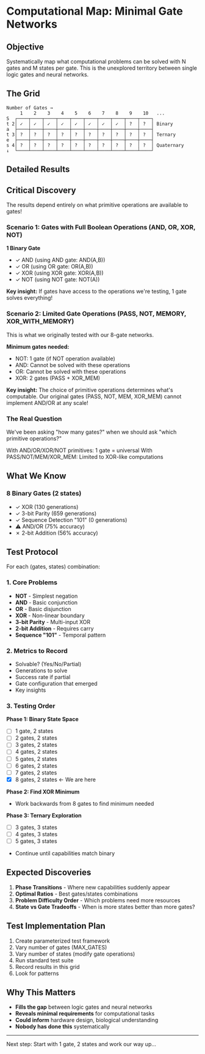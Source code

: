 # Computational Map: Minimal Gate Networks

## Objective

Systematically map what computational problems can be solved with N gates and M states per gate. This is the unexplored territory between single logic gates and neural networks.

## The Grid

```
Number of Gates →
     1    2    3    4    5    6    7    8    9    10   ...
S  ┌────┬────┬────┬────┬────┬────┬────┬────┬────┬────┐
t 2│ ✓  │ ✓  │ ✓  │ ✓  │ ✓  │ ✓  │ ✓  │ ✓  │ ?  │ ?  │ Binary
a  ├────┼────┼────┼────┼────┼────┼────┼────┼────┼────┤
t 3│ ?  │ ?  │ ?  │ ?  │ ?  │ ?  │ ?  │ ?  │ ?  │ ?  │ Ternary
e  ├────┼────┼────┼────┼────┼────┼────┼────┼────┼────┤
s 4│ ?  │ ?  │ ?  │ ?  │ ?  │ ?  │ ?  │ ?  │ ?  │ ?  │ Quaternary
↓  └────┴────┴────┴────┴────┴────┴────┴────┴────┴────┘
```

## Detailed Results

## Critical Discovery

The results depend entirely on what primitive operations are available to gates!

### Scenario 1: Gates with Full Boolean Operations (AND, OR, XOR, NOT)

**1 Binary Gate**
- ✓ AND (using AND gate: AND(A,B))
- ✓ OR (using OR gate: OR(A,B))
- ✓ XOR (using XOR gate: XOR(A,B))
- ✓ NOT (using NOT gate: NOT(A))

**Key insight:** If gates have access to the operations we're testing, 1 gate solves everything!

### Scenario 2: Limited Gate Operations (PASS, NOT, MEMORY, XOR_WITH_MEMORY)

This is what we originally tested with our 8-gate networks.

**Minimum gates needed:**
- NOT: 1 gate (if NOT operation available)
- AND: Cannot be solved with these operations
- OR: Cannot be solved with these operations  
- XOR: 2 gates (PASS + XOR_MEM)

**Key insight:** The choice of primitive operations determines what's computable. Our original gates (PASS, NOT, MEM, XOR_MEM) cannot implement AND/OR at any scale!

### The Real Question

We've been asking "how many gates?" when we should ask "which primitive operations?"

With AND/OR/XOR/NOT primitives: 1 gate = universal
With PASS/NOT/MEM/XOR_MEM: Limited to XOR-like computations

## What We Know

### 8 Binary Gates (2 states)
- ✓ XOR (130 generations)
- ✓ 3-bit Parity (659 generations)  
- ✓ Sequence Detection "101" (0 generations)
- ⚠️ AND/OR (75% accuracy)
- ✗ 2-bit Addition (56% accuracy)

## Test Protocol

For each (gates, states) combination:

### 1. Core Problems
- **NOT** - Simplest negation
- **AND** - Basic conjunction
- **OR** - Basic disjunction  
- **XOR** - Non-linear boundary
- **3-bit Parity** - Multi-input XOR
- **2-bit Addition** - Requires carry
- **Sequence "101"** - Temporal pattern

### 2. Metrics to Record
- Solvable? (Yes/No/Partial)
- Generations to solve
- Success rate if partial
- Gate configuration that emerged
- Key insights

### 3. Testing Order

**Phase 1: Binary State Space**
- [ ] 1 gate, 2 states
- [ ] 2 gates, 2 states
- [ ] 3 gates, 2 states
- [ ] 4 gates, 2 states
- [ ] 5 gates, 2 states
- [ ] 6 gates, 2 states
- [ ] 7 gates, 2 states
- [x] 8 gates, 2 states ← We are here

**Phase 2: Find XOR Minimum**
- Work backwards from 8 gates to find minimum needed

**Phase 3: Ternary Exploration**
- [ ] 3 gates, 3 states
- [ ] 4 gates, 3 states
- [ ] 5 gates, 3 states
- Continue until capabilities match binary

## Expected Discoveries

1. **Phase Transitions** - Where new capabilities suddenly appear
2. **Optimal Ratios** - Best gates/states combinations
3. **Problem Difficulty Order** - Which problems need more resources
4. **State vs Gate Tradeoffs** - When is more states better than more gates?

## Test Implementation Plan

1. Create parameterized test framework
2. Vary number of gates (MAX_GATES)
3. Vary number of states (modify gate operations)
4. Run standard test suite
5. Record results in this grid
6. Look for patterns

## Why This Matters

- **Fills the gap** between logic gates and neural networks
- **Reveals minimal requirements** for computational tasks
- **Could inform** hardware design, biological understanding
- **Nobody has done this** systematically

---

Next step: Start with 1 gate, 2 states and work our way up...